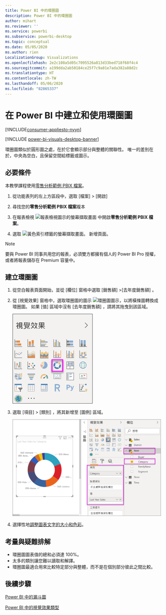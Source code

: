 ```yaml
---
title: Power BI 中的環圈圖
description: Power BI 中的環圈圖
author: mihart
ms.reviewer: ''
ms.service: powerbi
ms.subservice: powerbi-desktop
ms.topic: conceptual
ms.date: 05/05/2020
ms.author: rien
LocalizationGroup: Visualizations
ms.openlocfilehash: 2e2c108a5d05c7095526a813d33bed718f68f4c4
ms.sourcegitcommit: a199dda2ab50184ce25f7c9a01e7ada382a88d2c
ms.translationtype: HT
ms.contentlocale: zh-TW
ms.lasthandoff: 05/06/2020
ms.locfileid: "82865337"
---
```

# <a name="create-and-use-doughnut-charts-in-power-bi"></a>在 Power BI 中建立和使用環圈圖

[!INCLUDE[consumer-appliesto-nyyn](../includes/consumer-appliesto-nyyn.md)]

[!INCLUDE [power-bi-visuals-desktop-banner](../includes/power-bi-visuals-desktop-banner.md)]

環圈圖類似於圓形圖之處，在於它會顯示部分與整體的關聯性。 唯一的差別在於，中央為空白，且保留空間給標籤或圖示。

## <a name="prerequisite"></a>必要條件

本教學課程使用[零售分析範例 PBIX 檔案](https://download.microsoft.com/download/9/6/D/96DDC2FF-2568-491D-AAFA-AFDD6F763AE3/Retail%20Analysis%20Sample%20PBIX.pbix)。

1. 從功能表列的左上方區段中，選取 [檔案]   > [開啟] 
   
2. 尋找您的**零售分析範例 PBIX 檔案**複本

1. 在報表檢視 ![報表檢視圖示的螢幕擷取畫面](media/power-bi-visualization-kpi/power-bi-report-view.png) 中開啟**零售分析範例 PBIX 檔案**。

1. 選取 ![黃色索引標籤的螢幕擷取畫面。](media/power-bi-visualization-kpi/power-bi-yellow-tab.png) 新增頁面。


> [!NOTE]
> 要與 Power BI 同事共用您的報表，必須雙方都擁有個人的 Power BI Pro 授權，或者將報表儲存在 Premium 容量中。    

## <a name="create-a-doughnut-chart"></a>建立環圈圖

1. 從空白報表頁面開始，並從 [欄位] 窗格中選取 [銷售額]  \>[去年度銷售額]  。  
   
3. 從 [視覺效果] 窗格中，選取環圈圖的圖示 ![環圈圖圖示](media/power-bi-visualization-doughnut-charts/power-bi-icon.png)，以將橫條圖轉換成環圈圖。 如果 [值]  區域中沒有 [去年度銷售額]  ，請將其拖曳到該區域。
     
   ![已選取環圈圖的 [視覺效果] 窗格](media/power-bi-visualization-doughnut-charts/power-bi-doughnut-chart.png)

4. 選取 [項目]  \> [類別]  ，將其新增至 [圖例]  區域。 
     
    ![[欄位] 窗格旁邊的環圈圖](media/power-bi-visualization-doughnut-charts/power-bi-doughnut-done.png)

5. 選擇性地[調整圖表文字的大小和色彩](power-bi-visualization-customize-title-background-and-legend.md)。 

## <a name="considerations-and-troubleshooting"></a>考量與疑難排解
* 環圈圖圖表值的總和必須達 100%。
* 太多的類別讓您難以讀取和解譯。
* 環圈圖最適合用來比較特定部分與整體，而不是在個別部分彼此之間比較。 

## <a name="next-steps"></a>後續步驟
[Power BI 中的漏斗圖](power-bi-visualization-funnel-charts.md)

[Power BI 中的視覺效果類型](power-bi-visualization-types-for-reports-and-q-and-a.md)


